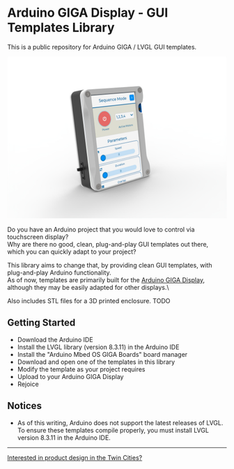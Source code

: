 # Arduino GIGA Display - GUI Templates Library
This is a public repository for Arduino GIGA / LVGL GUI templates.

![a render of the motor controller template](/assets/images/motor_controller_1.jpg)

Do you have an Arduino project that you would love to control via touchscreen display?\
Why are there no good, clean, plug-and-play GUI templates out there, which you can quickly adapt to your project?

This library aims to change that, by providing clean GUI templates, with plug-and-play Arduino functionality.\
As of now, templates are primarily built for the [Arduino GIGA Display](https://store-usa.arduino.cc/products/giga-display-shield), although they may be easily adapted for other displays.\

Also includes STL files for a 3D printed enclosure. TODO

## Getting Started

- Download the Arduino IDE
- Install the LVGL library (version 8.3.11) in the Arduino IDE
- Install the "Arduino Mbed OS GIGA Boards" board manager
- Download and open one of the templates in this library
- Modify the template as your project requires
- Upload to your Arduino GIGA Display
- Rejoice

## Notices

- As of this writing, Arduino does not support the latest releases of LVGL. To ensure these templates compile properly, you must install LVGL version 8.3.11 in the Arduino IDE.

---

[Interested in product design in the Twin Cities?](https://www.psoup.com/)
